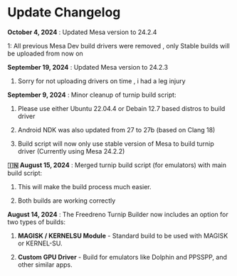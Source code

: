 # Update Changelog

**October 4, 2024** : Updated Mesa version to 24.2.4

1: All previous Mesa Dev build drivers were removed , only Stable builds will be uploaded from now on  

**September 19, 2024** : Updated Mesa version to 24.2.3

1. Sorry for not uploading drivers on time , i had a leg injury 


**September 9, 2024** : Minor cleanup of turnip build script:

1. Please use either Ubuntu 22.04.4 or Debain 12.7 based distros to build driver

2. Android NDK was also updated from 27 to 27b (based on Clang 18)

3. Build script will now only use stable version of Mesa to build turnip driver (Currently using Mesa 24.2.2)


**🇮🇳 August 15, 2024** : Merged turnip build script (for emulators) with main build script:

1. This will make the build process much easier.

2. Both builds are working correctly

 
 **August 14, 2024** : The Freedreno Turnip Builder now includes an option for two types of builds:

1. **MAGISK / KERNELSU Module** - Standard build to be used with MAGISK or KERNEL-SU.

2. **Custom GPU Driver** - Build for emulators like Dolphin and PPSSPP, and other similar apps.
